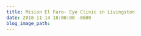 ```yaml
---
title: Mision El Faro- Eye Clinic in Livingston
date: 2018-11-14 18:00:00 -0600
blog_image_path:
---
```


